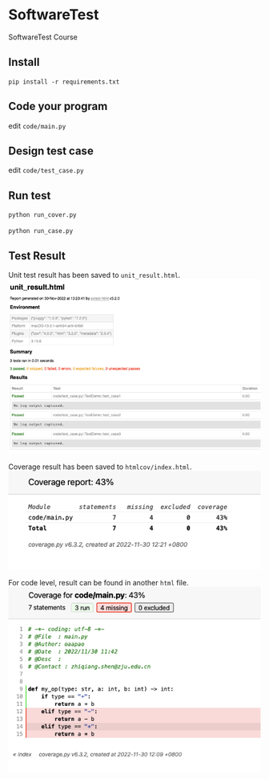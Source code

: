 # SoftwareTest

SoftwareTest Course

## Install

```shell
pip install -r requirements.txt
```

## Code your program

edit `code/main.py`

## Design test case

edit `code/test_case.py`

## Run test

```shell
python run_cover.py

python run_case.py
```

## Test Result

Unit test result has been saved to `unit_result.html`.
![alt total](imgs/case.png)

Coverage result has been saved to `htmlcov/index.html`.
![alt total](imgs/cover.png)

For code level, result can be found in another `html` file.
![alt code](imgs/cover2.png)